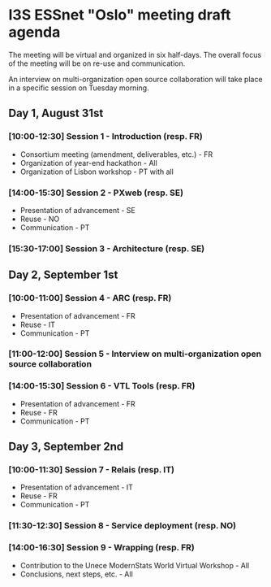# I3S ESSnet "Oslo" meeting draft agenda

The meeting will be virtual and organized in six half-days. The overall focus of the meeting will be on re-use and communication.

An interview on multi-organization open source collaboration will take place in a specific session on Tuesday morning.
 
## Day 1, August 31st
 
### [10:00-12:30] Session 1 - Introduction (resp. FR)

 * Consortium meeting (amendment, deliverables, etc.) - FR
 * Organization of year-end hackathon - All
 * Organization of Lisbon workshop - PT with all

### [14:00-15:30] Session 2 - PXweb (resp. SE)

 * Presentation of advancement - SE
 * Reuse - NO
 * Communication - PT

### [15:30-17:00] Session 3 - Architecture (resp. SE)

## Day 2, September 1st

### [10:00-11:00] Session 4 - ARC (resp. FR)

 * Presentation of advancement - FR
 * Reuse - IT
 * Communication - PT

### [11:00-12:00] Session 5 - Interview on multi-organization open source collaboration

### [14:00-15:30] Session 6 - VTL Tools (resp. FR)

 * Presentation of advancement - FR
 * Reuse - FR
 * Communication - PT

## Day 3, September 2nd
 
### [10:00-11:30] Session 7 - Relais (resp. IT)

 * Presentation of advancement - IT
 * Reuse - FR
 * Communication - PT

### [11:30-12:30] Session 8 - Service deployment (resp. NO)

### [14:00-16:30] Session 9 - Wrapping (resp. FR)

 * Contribution to the Unece ModernStats World Virtual Workshop - All 
 * Conclusions, next steps, etc. - All
